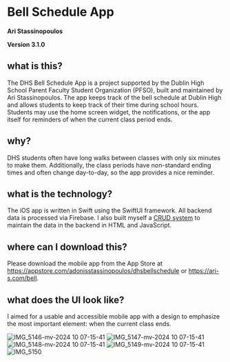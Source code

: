 # Bell Schedule App
**Ari Stassinopoulos**

**Version 3.1.0**

## what is this?

The DHS Bell Schedule App is a project supported by the Dublin High School Parent Faculty Student Organization (PFSO), built and maintained by Ari Stassinopoulos. The app keeps track of the bell schedule at Dublin High and allows students to keep track of their time during school hours. Students may use the home screen widget, the notifications, or the app itself for reminders of when the current class period ends.

## why?

DHS students often have long walks between classes with only six minutes to make them. Additionally, the class periods have non-standard ending times and often change day-to-day, so the app provides a nice reminder.

## what is the technology?

The iOS app is written in Swift using the SwiftUI framework. All backend data is processed via Firebase. I also built myself a [CRUD system](https://github.com/stassinopoulosari/ubsacrud) to maintain the data in the backend in HTML and JavaScript.

## where can I download this?

Please download the mobile app from the App Store at https://appstore.com/adonisstassinopoulos/dhsbellschedule or https://ari-s.com/bell.

## what does the UI look like?

I aimed for a usable and accessible mobile app with a design to emphasize the most important element: when the current class ends.

![IMG_5146-mv-2024 10 07-15-41](https://github.com/user-attachments/assets/1e1c87ce-eca3-429d-b5ab-d860f3c1efe3)
![IMG_5147-mv-2024 10 07-15-41](https://github.com/user-attachments/assets/a779fdc4-fc9b-4658-b7a9-aae6b774f7b0)
![IMG_5148-mv-2024 10 07-15-41](https://github.com/user-attachments/assets/1675171e-ac0d-4773-ae0f-9e68c9907055)
![IMG_5149-mv-2024 10 07-15-41](https://github.com/user-attachments/assets/19f9dc58-5a45-4dcd-ae81-dfe38e3ec820)
![IMG_5150](https://github.com/user-attachments/assets/3c12b994-007e-43be-82b1-ca9321fce6f1)
